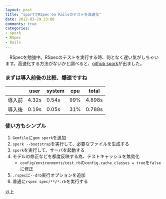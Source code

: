 ```yaml
---
layout: post
title: "sportでRSpec on Railsのテストを高速化"
date: 2012-03-29 23:08
comments: true
categories: 
- spork
- RSpec
- Rails
---
```

　RSpecを勉強中。RSpecのテストを実行する時、何となく遅い気がしちゃいます。高速化する方法がないかと調べると、[github spork](https://github.com/sporkrb/spork)が出ました。

### まずは導入前後の比較、爆速ですね

|     | user  | system | cpu | total  |
|-----|-------|--------|-----|--------|
|導入前| 4.32s | 0.54s  | 99% | 4.898s |
|導入後| 0.19s | 0.05s  | 31% | 0.788s |

### 使い方もシンプル


1. `Gemfile`に`gem spork`を追加
2. `spork --bootstrap`を実行して、必要なファイルを生成する
3. `spork`を実行して、サーバを起動する
4. モデルの修正などを都度反映する為、テストキャッシュを無効化
    * `config/environments/test.rb`の`config.cache_classes = true`を`false`に修正 
5. `.rspec`に`--drb`実行オプションを追加
6. 普通に`rspec spec/**/*.rb`を実行する　　

以上

